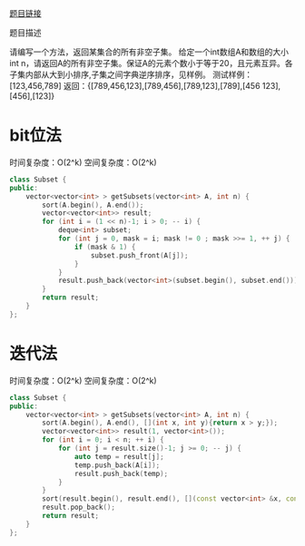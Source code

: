 [题目链接][1]

题目描述

请编写一个方法，返回某集合的所有非空子集。
给定一个int数组A和数组的大小int n，请返回A的所有非空子集。保证A的元素个数小于等于20，且元素互异。各子集内部从大到小排序,子集之间字典逆序排序，见样例。
测试样例：
[123,456,789]
返回：{[789,456,123],[789,456],[789,123],[789],[456 123],[456],[123]}


# bit位法
时间复杂度：O(2^k)
空间复杂度：O(2^k)

```cpp
class Subset {
public:
    vector<vector<int> > getSubsets(vector<int> A, int n) {
        sort(A.begin(), A.end());
        vector<vector<int>> result;
        for (int i = (1 << n)-1; i > 0; -- i) {
            deque<int> subset;
            for (int j = 0, mask = i; mask != 0 ; mask >>= 1, ++ j) {
                if (mask & 1) {
                    subset.push_front(A[j]);
                }
            }
            result.push_back(vector<int>(subset.begin(), subset.end()));
        }
        return result;
    }
};
```

# 迭代法
时间复杂度：O(2^k)
空间复杂度：O(2^k)

```cpp
class Subset {
public:
    vector<vector<int> > getSubsets(vector<int> A, int n) {
        sort(A.begin(), A.end(), [](int x, int y){return x > y;});
        vector<vector<int>> result(1, vector<int>());
        for (int i = 0; i < n; ++ i) {
            for (int j = result.size()-1; j >= 0; -- j) {
                auto temp = result[j];
                temp.push_back(A[i]);
                result.push_back(temp);
            }
        }
        sort(result.begin(), result.end(), [](const vector<int> &x, const vector<int>& y) {return x > y;});
        result.pop_back();
        return result;
    }
};
```

[1]: http://www.nowcoder.com/practice/1f2700e2b1904254b55765479e9b8766?tpId=8&tqId=11037&rp=3&ru=/ta/cracking-the-coding-interview&qru=/ta/cracking-the-coding-interview/question-ranking